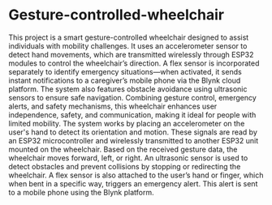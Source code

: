 # Gesture-controlled-wheelchair
This project is a smart gesture-controlled wheelchair designed to assist individuals with mobility challenges. It uses an accelerometer sensor to detect hand movements, which are transmitted wirelessly through ESP32 modules to control the wheelchair’s direction. A flex sensor is incorporated separately to identify emergency situations—when activated, it sends instant notifications to a caregiver’s mobile phone via the Blynk cloud platform. The system also features obstacle avoidance using ultrasonic sensors to ensure safe navigation. Combining gesture control, emergency alerts, and safety mechanisms, this wheelchair enhances user independence, safety, and communication, making it ideal for people with limited mobility.
The system works by placing an accelerometer on the user's hand to detect its orientation and motion. These signals are read by an ESP32 microcontroller and wirelessly transmitted to another ESP32 unit mounted on the wheelchair. Based on the received gesture data, the wheelchair moves forward, left, or right. An ultrasonic sensor is used to detect obstacles and prevent collisions by stopping or redirecting the wheelchair. A flex sensor is also attached to the user’s hand or finger, which when bent in a specific way, triggers an emergency alert. This alert is sent to a mobile phone using the Blynk platform.
